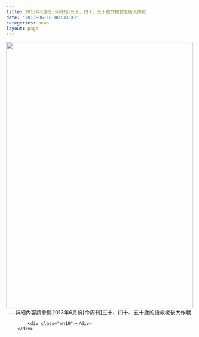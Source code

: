 ```yaml
---
title: 2013年6月份[今周刊]三十、四十、五十歲的搶救老後大作戰
date: '2013-06-18 00:00:00'
categories: news
layout: page
---
```


<div class="text">
			<div>
	<img alt="" src="http://www.leishan.com.tw/UserFiles/images/%E7%A3%8A%E5%B1%B1%E6%96%B0%E8%81%9E/%E7%A3%8A%E5%B1%B1%E9%9B%9C%E8%AA%8C/201306%5B%E4%BB%8A%E5%91%A8%E5%88%8A-%E4%B8%89%E5%8D%81%E3%80%81%E5%9B%9B%E5%8D%81%E3%80%81%E4%BA%94%E5%8D%81%E6%AD%B2%E7%9A%84%E6%90%B6%E6%95%91%E8%80%81%E5%BE%8C%E5%A4%A7%E4%BD%9C%E6%88%B0.jpg" style="width: 500px; height: 713px;"></div>
<div>
	......詳細內容請參閱2013年6月份[今周刊]三十、四十、五十歲的搶救老後大作戰</div>

			<div class="mh10"></div>
		</div>